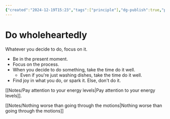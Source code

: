 ```yaml
---
{"created":"2024-12-19T15:23","tags":["principle"],"dg-publish":true,"permalink":"/notes/do-wholeheartedly/","dgPassFrontmatter":true,"updated":"2025-04-18T11:54:29.991+02:00"}
---
```


# Do wholeheartedly

Whatever you decide to do, focus on it. 
- Be in the present moment. 
- Focus on the process. 
- When you decide to do something, take the time do it well.
	- Even if you're just washing dishes, take the time do it well.
- Find joy in what you do, or spark it. Else, don't do it.

[[Notes/Pay attention to your energy levels\|Pay attention to your energy levels]].

[[Notes/Nothing worse than going through the motions\|Nothing worse than going through the motions]]